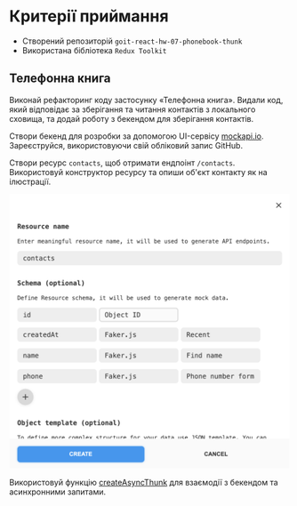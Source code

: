 # Критерії приймання

- Створений репозиторій `goit-react-hw-07-phonebook-thunk`
- Використана бібліотека `Redux Toolkit`

## Телефонна книга

Виконай рефакторинг коду застосунку «Телефонна книга». Видали код, який
відповідає за зберігання та читання контактів з локального сховища, та додай
роботу з бекендом для зберігання контактів.

Створи бекенд для розробки за допомогою UI-сервісу
[mockapi.io](https://mockapi.io). Зареєструйся, використовуючи свій обліковий
запис GitHub.

Створи ресурс `contacts`, щоб отримати ендпоінт `/contacts`. Використовуй
конструктор ресурсу та опиши об'єкт контакту як на ілюстрації.

<img src="./assets/resource.png" alt="Contact schema" with="400" />

Використовуй функцію
[createAsyncThunk](https://redux-toolkit.js.org/api/createAsyncThunk) для
взаємодії з бекендом та асинхронними запитами.
